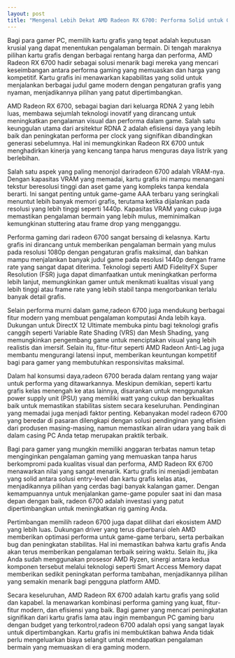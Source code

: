 ```yaml
---
layout: post
title: "Mengenal Lebih Dekat AMD Radeon RX 6700: Performa Solid untuk Gaming"
---
```


Bagi para gamer PC, memilih kartu grafis yang tepat adalah keputusan krusial yang dapat menentukan pengalaman bermain. Di tengah maraknya pilihan kartu grafis dengan berbagai rentang harga dan performa, AMD Radeon RX 6700 hadir sebagai solusi menarik bagi mereka yang mencari keseimbangan antara performa gaming yang memuaskan dan harga yang kompetitif. Kartu grafis ini menawarkan kapabilitas yang solid untuk menjalankan berbagai judul game modern dengan pengaturan grafis yang nyaman, menjadikannya pilihan yang patut dipertimbangkan.

AMD Radeon RX 6700, sebagai bagian dari keluarga RDNA 2 yang lebih luas, membawa sejumlah teknologi inovatif yang dirancang untuk meningkatkan pengalaman visual dan performa dalam game. Salah satu keunggulan utama dari arsitektur RDNA 2 adalah efisiensi daya yang lebih baik dan peningkatan performa per clock yang signifikan dibandingkan generasi sebelumnya. Hal ini memungkinkan Radeon RX 6700 untuk menghadirkan kinerja yang kencang tanpa harus menguras daya listrik yang berlebihan.

Salah satu aspek yang paling menonjol dariradeon 6700 adalah VRAM-nya. Dengan kapasitas VRAM yang memadai, kartu grafis ini mampu menangani tekstur beresolusi tinggi dan aset game yang kompleks tanpa kendala berarti. Ini sangat penting untuk game-game AAA terbaru yang seringkali menuntut lebih banyak memori grafis, terutama ketika dijalankan pada resolusi yang lebih tinggi seperti 1440p. Kapasitas VRAM yang cukup juga memastikan pengalaman bermain yang lebih mulus, meminimalkan kemungkinan stuttering atau frame drop yang mengganggu.

Performa gaming dari radeon 6700 sangat bersaing di kelasnya. Kartu grafis ini dirancang untuk memberikan pengalaman bermain yang mulus pada resolusi 1080p dengan pengaturan grafis maksimal, dan bahkan mampu menjalankan banyak judul game pada resolusi 1440p dengan frame rate yang sangat dapat diterima. Teknologi seperti AMD FidelityFX Super Resolution (FSR) juga dapat dimanfaatkan untuk meningkatkan performa lebih lanjut, memungkinkan gamer untuk menikmati kualitas visual yang lebih tinggi atau frame rate yang lebih stabil tanpa mengorbankan terlalu banyak detail grafis.

Selain performa murni dalam game,radeon 6700 juga mendukung berbagai fitur modern yang membuat pengalaman komputasi Anda lebih kaya. Dukungan untuk DirectX 12 Ultimate membuka pintu bagi teknologi grafis canggih seperti Variable Rate Shading (VRS) dan Mesh Shading, yang memungkinkan pengembang game untuk menciptakan visual yang lebih realistis dan imersif. Selain itu, fitur-fitur seperti AMD Radeon Anti-Lag juga membantu mengurangi latensi input, memberikan keuntungan kompetitif bagi para gamer yang membutuhkan responsivitas maksimal.

Dalam hal konsumsi daya,radeon 6700 berada dalam rentang yang wajar untuk performa yang ditawarkannya. Meskipun demikian, seperti kartu grafis kelas menengah ke atas lainnya, disarankan untuk menggunakan power supply unit (PSU) yang memiliki watt yang cukup dan berkualitas baik untuk memastikan stabilitas sistem secara keseluruhan. Pendinginan yang memadai juga menjadi faktor penting. Kebanyakan model radeon 6700 yang beredar di pasaran dilengkapi dengan solusi pendinginan yang efisien dari produsen masing-masing, namun memastikan aliran udara yang baik di dalam casing PC Anda tetap merupakan praktik terbaik.

Bagi para gamer yang mungkin memiliki anggaran terbatas namun tetap menginginkan pengalaman gaming yang memuaskan tanpa harus berkompromi pada kualitas visual dan performa, AMD Radeon RX 6700 menawarkan nilai yang sangat menarik. Kartu grafis ini menjadi jembatan yang solid antara solusi entry-level dan kartu grafis kelas atas, menjadikannya pilihan yang cerdas bagi banyak kalangan gamer. Dengan kemampuannya untuk menjalankan game-game populer saat ini dan masa depan dengan baik, radeon 6700 adalah investasi yang patut dipertimbangkan untuk meningkatkan rig gaming Anda.

Pertimbangan memilih radeon 6700 juga dapat dilihat dari ekosistem AMD yang lebih luas. Dukungan driver yang terus diperbarui oleh AMD memberikan optimasi performa untuk game-game terbaru, serta perbaikan bug dan peningkatan stabilitas. Hal ini memastikan bahwa kartu grafis Anda akan terus memberikan pengalaman terbaik seiring waktu. Selain itu, jika Anda sudah menggunakan prosesor AMD Ryzen, sinergi antara kedua komponen tersebut melalui teknologi seperti Smart Access Memory dapat memberikan sedikit peningkatan performa tambahan, menjadikannya pilihan yang semakin menarik bagi pengguna platform AMD.

Secara keseluruhan, AMD Radeon RX 6700 adalah kartu grafis yang solid dan kapabel. Ia menawarkan kombinasi performa gaming yang kuat, fitur-fitur modern, dan efisiensi yang baik. Bagi gamer yang mencari peningkatan signifikan dari kartu grafis lama atau ingin membangun PC gaming baru dengan budget yang terkontrol,radeon 6700 adalah opsi yang sangat layak untuk dipertimbangkan. Kartu grafis ini membuktikan bahwa Anda tidak perlu mengeluarkan biaya selangit untuk mendapatkan pengalaman bermain yang memuaskan di era gaming modern.
